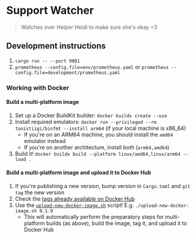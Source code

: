 # Support Watcher

> Watches over Helper Heidi to make sure she's okay <3

## Development instructions

1. `cargo run -- --port 9001`
2. `prometheus --config.file=env/prometheus.yaml` or `prometheus --config.file=development/prometheus.yaml`

### Working with Docker

#### Build a multi-platform image

1. Set up a Docker BuildKit builder: `docker buildx create --use`
2. Install required emulators: `docker run --privileged --rm tonistiigi/binfmt --install arm64` (if your local machine is x86_64)
   - If you're on an ARM64 machine, you should install the `amd64` emulator instead
   - If you're on another architecture, install both (`arm64,amd64`)
3. Build it! `docker buildx build --platform linux/amd64,linux/arm64 --load .`

#### Build a multi-platform image and upload it to Docker Hub

1. If you're publishing a new version, bump version in `Cargo.toml` and `git tag` the new version
2. Check the [tags already available on Docker Hub](https://hub.docker.com/r/mmk21/support-watcher/tags)
3. Use the [`upload-new-docker-image.sh`](upload-new-docker-image.sh) script! E.g. `./upload-new-docker-image.sh 0.1.9`
   - This will automatically perform the preparatory steps for multi-platform builds (as above), build the image, tag it, and upload it to Docker Hub
